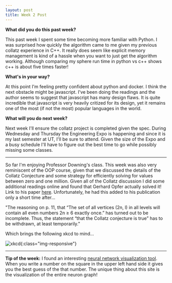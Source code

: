 ```yaml
---
layout: post
title: Week 2 Post
---
```





**What did you do this past week?**

This past week I spent some time becoming more familiar with Python. I was surprised how quickly the algorithm came to me given my previous collatz experience in C++. It really does seem like explicit memory management is kind of a hassle when you want to just get the algorithm working. Although comparing my sphere run time in python vs c++ shows c++ is about five times faster!  

**What's in your way?**

At this point I'm feeling pretty confident about python and docker. I think the next obstacle might be javascript. I've been doing the readings and the author seems to suggest that javascript has many design flaws. It is quite incredible that javascript is very heavily critized for its design, yet it remains one of the most (if not the most) popular languages in the world. 

**What will you do next week?**

Next week I'll ensure the collatz project is completed given the spec. During Wednesday and Thursday the Engineering Expo is happening and since it is my last semester at UT, I'll be sure to attend. Given the size of the Expo and a busy schedule I'll have to figure out the best time to go while possibly missing some classes. 

***

So far I'm enjoying Professor Downing's class. This week was also very reminiscent of the OOP course, given that we discussed the details of the Collatz Conjecture and some strategy for efficiently solving for values between zero and one million. Given all of the Collatz discussion I did some additional readings online and found that Gerhard Opfer actually solved it! Link to his paper [here](http://preprint.math.uni-hamburg.de/public/papers/hbam/hbam2011-09.pdf). Unfortunately, he had this added to his publication only a short time after...

"The reasoning on p. 11, that “The set of all vertices (2n, l) in all levels will
contain all even numbers 2n ≥ 6 exactly once.” has turned out to be incomplete.
Thus, the statement “that the Collatz conjecture is true” has to be withdrawn,
at least temporarily."

Which brings the following xkcd to mind...

![xkcd](/images/step1.gif){:class="img-responsive"}

***

**Tip of the week:**
I found an interesting [neural network visualization tool](http://scs.ryerson.ca/~aharley/vis/fc/). When you write a number on the square in the upper left hand side it gives you the best guess of the that number. The unique thing about this site is the visualization of the entire neuron graph!